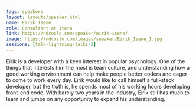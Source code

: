 ```yaml
---
tags: speakers
layout: layouts/speaker.html
name: Eirik Isene
role: Consultant at Itera
link: https://ndcoslo.com/speaker/eirik-isene/
image: https://ndcoslo.com/images/speaker/Eirik_Isene_1.jpg
sessions: [talk-lightning-talks-2]
---
```

Eirik is a developer with a keen interest in popular psychology. One of the things that interests him the most is team culture, and understanding how a good working environment can help make people better coders and eager to come to work every day. Eirik would like to call himself a full-stack developer, but the truth is, he spends most of his working hours developing front-end code. With barely two years in the industry, Eirik still has much to learn and jumps on any opportunity to expand his understanding.